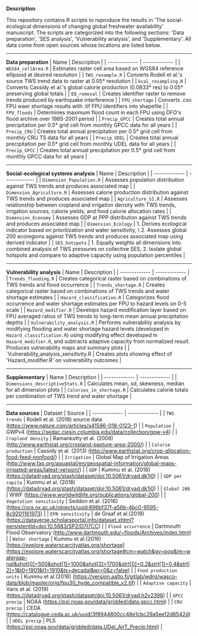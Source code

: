 **Description**

This repository contains R scripts to reproduce the results in 'The social-ecological dimensions of changing global freshwater availability' manuscript. The scripts are categorized into the following sections: 'Data preparation', 'SES analysis', 'Vulnerability analysis', and 'Supplementary'. All data come from open sources whose locations are listed below.

****

**Data preparation**
| Name  | Description |
| ------------- | ------------- |
| `WGS84_cellArea.R`  | Estimates raster cell area based on WGS84 reference ellipsoid at desired resolution  |
| `TWS_resample.R`  | Converts Rodell et al.'s source TWS trend data to raster at 0.05* resolution |
| `kcal_resampling.R` | Converts Cassidy et al.'s global calorie production (0.0833* res) to 0.05* preserving global totals |
| `EQ_removal` | Creates identifier raster to remove trends produced by earthquake interference |
| `FPU_shortage` | Converts .csv FPU waer shortage results with .tif FPU identifiers into shapefile |
| `FPU_floods` | Determines maximum flood count in each FPU using DFO's flood archive over 1985-2001 period |
| `Precip_GPCC` | Creates total annual precipitation per 0.5* grid cell from monthly GPCC data for all years  |
| `Precip_CRU` | Creates total annual precipitation per 0.5* grid cell from monthly CRU TS data for all years |
| `Precip_UDEL` | Creates total annual precipitation per 0.5* grid cell from monthly UDEL data for all years |
| `Precip_GPCC` | Creates total annual precipitation per 0.5* grid cell from monthly GPCC data for all years |

****

**Social-ecological systems analysis**
| Name  | Description |
| ------------- | ------------- |
| `Dimension_Population.R`  | Assesses population distribution against TWS trends and produces associated map |
| `Dimension_Agriculture.R`  | Assesses calorie production distribution against TWS trends and produces associated map |
| `Agriculture_SI.R` | Assesses relationship between cropland and irrigation density with TWS trends, irrigation sources, calorie yields, and food calorie allocation rates |
| `Dimension_Economy` | Assesses GDP at PPP distribution against TWS trends and produces associated map |
| `Dimension_Ecology` | 1. Derives ecological indicator based on prioritization and water sensitivity, \ 2. Assesses global 200 ecoregions against TWS trends and produces associated map using derived indicator |
| `SES_hotspots` | 1. Equally weights all dimensions into combined analysis of TWS pressures on collective SES, 2. Isolate global hotspots and compare to adaptive capacity using population percentiles |

****

**Vulnerability analysis**
| Name  | Description |
| ------------- | ------------- |
| `Trends_flooding.R`  | Creates categorical raster based on combinations of TWS trends and flood occurrence |
| `Trends_shortage.R`  | Creates categorical raster based on combinations of TWS trends and water shortage estimates |
| `Hazard_classification.R`  | Categorizes flood occurrence and water shortage estimates per FPU to hazard levels on 0-5 scale |
| `Hazard_modifier.R`  | Develops hazard modification layer based on FPU averaged ratios of TWS trends to long-term mean annual precipitation depths |
| `Vulnerability_analysis.R`  | Performs vulnerability analysis by modifying flooding and water shortage hazard levels (developed in `Hazard_classification.R`) using modifying effect developed in `Hazard_modifier.R`, and subtracts adaptive capacity from normalized result. Produces vulnerability maps and summary plots |
| `Vulnerability_analysis_sensitivity.R  | Creates plots showing effect of 'Hazard_modifier.R' on vulnerability outcomes |

****

**Supplementary**
| Name  | Description |
| ------------- | ------------- |
| `Dimensions_descriptiveStats.R`  | Calculates mean, sd, skewness, median for all dimension plots |
| `Calories_in_shortage.R`  | Calculates calorie totals per combination of TWS trend and water shortage |

****

**Data sources**
| Dataset  | Source |
| ------------- | ------------- |
| `TWS trends`  | Rodell et al. (2018) source data (<https://www.nature.com/articles/s41586-018-0123-1>) |
| `Population`  | GWPv4 (<https://sedac.ciesin.columbia.edu/data/collection/gpw-v4>) |
| `Cropland density`  | Ramankutty et al. (2008) (<http://www.earthstat.org/cropland-pasture-area-2000/>) |
| `Calorie production`  | Cassidy et al. (2013) (<http://www.earthstat.org/crop-allocation-food-feed-nonfood/>) |
| `Irrigation`  | Global Map of Irrigation Areas (<http://www.fao.org/aquastat/en/geospatial-information/global-maps-irrigated-areas/latest-version/>) |
| `GDP`  | Kummu et al. (2018) (<https://datadryad.org/stash/dataset/doi:10.5061/dryad.dk1j0>) |
| `GDP per capita`  | Kummu et al. (2018) (<https://datadryad.org/stash/dataset/doi:10.5061/dryad.dk1j0>) |
| `Global 200`  | WWF (<https://www.worldwildlife.org/publications/global-200>) |
| `Vegetation sensitivity`  | Seddon et al. (2016) (<https://ora.ox.ac.uk/objects/uuid:896bf37f-a56b-4bc0-9595-8c9201161973>) |
| `EFN sensitivity`  | de Graaf et al.(2019) (<https://dataverse.scholarsportal.info/dataset.xhtml?persistentId=doi:10.5683/SP2/D7I7CC>) |
| `Flood occurrence`  | Dartmouth Flood Observatory (<http://www.dartmouth.edu/~floods/Archives/index.html>) |
| `Water shortage`  | Kummu et al.(2016) [https://explore.waterscarcityatlas.org/shortage](https://explore.waterscarcityatlas.org/shortage#cm=watch&gv=pop&im=watergap-nat&shot[0]=500&shot[1]=1000&shot[2]=1700&strt[0]=0.2&strt[1]=0.4&strt[2]=1&t0=1901&t1=1910&ts=decadal&wr=0&z=false) |
| `Food production units`  | Kummu et al.(2016) (<https://version.aalto.fi/gitlab/wdrg/wasco-data/blob/master/orig/fpu30_hyde_compatible_v2.tif>) |
| `Adaptive capacity`  | Varis et al. (2019) (<https://datadryad.org/stash/dataset/doi:10.5061/dryad.h2v2398>) |
| `GPCC precip`  | NOAA (<https://psl.noaa.gov/data/gridded/data.gpcc.html>) |
| `CRU precip`  | CEDA (<https://catalogue.ceda.ac.uk/uuid/3f8944800cc48e1cbc29a5ee12d8542d>) |
| `UDEL precip`  | PLS (<https://psl.noaa.gov/data/gridded/data.UDel_AirT_Precip.html>) |
